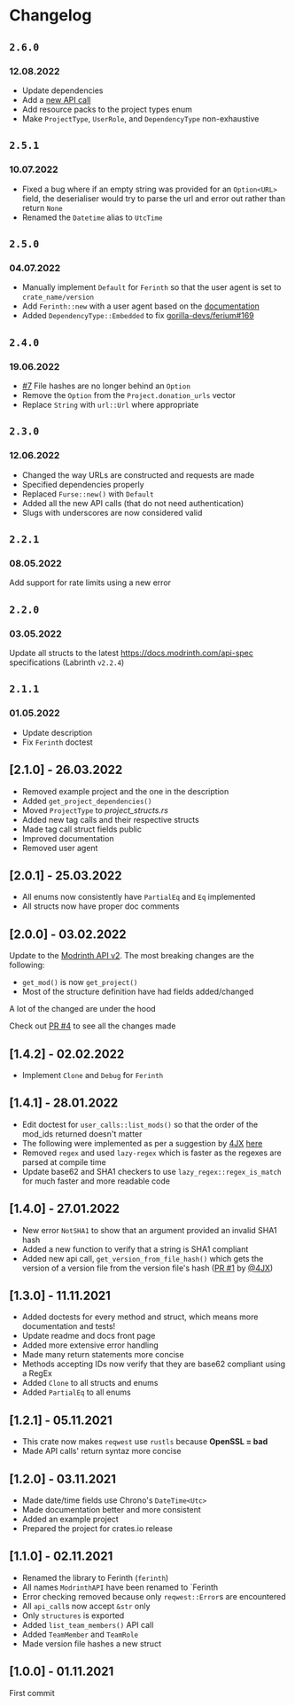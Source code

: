# Changelog

## `2.6.0`
### 12.08.2022

- Update dependencies
- Add a [new API call](https://docs.modrinth.com/api-spec/#tag/projects/operation/checkProjectValidity)
- Add resource packs to the project types enum
- Make `ProjectType`, `UserRole`, and `DependencyType` non-exhaustive

## `2.5.1`
### 10.07.2022

- Fixed a bug where if an empty string was provided for an `Option<URL>` field, the deserialiser would try to parse the url and error out rather than return `None`
- Renamed the `Datetime` alias to `UtcTime`

## `2.5.0`
### 04.07.2022

- Manually implement `Default` for `Ferinth` so that the user agent is set to `crate_name/version`
- Add `Ferinth::new` with a user agent based on the [documentation](https://docs.modrinth.com/api-spec/#section/User-Agents)
- Added `DependencyType::Embedded` to fix [gorilla-devs/ferium#169](https://github.com/gorilla-devs/ferium/issues/169)

## `2.4.0`
### 19.06.2022

- [#7](https://github.com/gorilla-devs/ferinth/pull/7) File hashes are no longer behind an `Option`
- Remove the `Option` from the `Project.donation_urls` vector
- Replace `String` with `url::Url` where appropriate

## `2.3.0`
### 12.06.2022

- Changed the way URLs are constructed and requests are made
- Specified dependencies properly
- Replaced `Furse::new()` with `Default`
- Added all the new API calls (that do not need authentication)
- Slugs with underscores are now considered valid

## `2.2.1`
### 08.05.2022

Add support for rate limits using a new error

## `2.2.0`
### 03.05.2022

Update all structs to the latest <https://docs.modrinth.com/api-spec> specifications (Labrinth `v2.2.4`)

## `2.1.1`
### 01.05.2022

- Update description
- Fix `Ferinth` doctest

## [2.1.0] - 26.03.2022

- Removed example project and the one in the description
- Added `get_project_dependencies()`
- Moved `ProjectType` to _project_structs.rs_
- Added new tag calls and their respective structs
- Made tag call struct fields public
- Improved documentation
- Removed user agent

## [2.0.1] - 25.03.2022

- All enums now consistently have `PartialEq` and `Eq` implemented
- All structs now have proper doc comments

## [2.0.0] - 03.02.2022

Update to the [Modrinth API v2](https://docs.modrinth.com). The most breaking changes are the following:

- `get_mod()` is now `get_project()`
- Most of the structure definition have had fields added/changed

A lot of the changed are under the hood

Check out [PR #4](https://github.com/theRookieCoder/ferinth/pull/4) to see all the changes made

## [1.4.2] - 02.02.2022

- Implement `Clone` and `Debug` for `Ferinth`

## [1.4.1] - 28.01.2022

- Edit doctest for `user_calls::list_mods()` so that the order of the mod_ids returned doesn't matter
- The following were implemented as per a suggestion by [4JX](https://github.com/4JX) [here](https://github.com/theRookieCoder/ferinth/pull/1)
- Removed `regex` and used `lazy-regex` which is faster as the regexes are parsed at compile time
- Update base62 and SHA1 checkers to use `lazy_regex::regex_is_match` for much faster and more readable code

## [1.4.0] - 27.01.2022

- New error `NotSHA1` to show that an argument provided an invalid SHA1 hash
- Added a new function to verify that a string is SHA1 compliant
- Added new api call, `get_version_from_file_hash()` which gets the version of a version file from the version file's hash ([PR #1](https://github.com/theRookieCoder/ferinth/pull/1) by [@4JX](https://github.com/4JX))

## [1.3.0] - 11.11.2021

- Added doctests for every method and struct, which means more documentation and tests!
- Update readme and docs front page
- Added more extensive error handling
- Made many return statements more concise
- Methods accepting IDs now verify that they are base62 compliant using a RegEx
- Added `Clone` to all structs and enums
- Added `PartialEq` to all enums

## [1.2.1] - 05.11.2021

- This crate now makes `reqwest` use `rustls` because **OpenSSL = bad**
- Made API calls' return syntaz more concise

## [1.2.0] - 03.11.2021

- Made date/time fields use Chrono's `DateTime<Utc>`
- Made documentation better and more consistent
- Added an example project
- Prepared the project for crates.io release

## [1.1.0] - 02.11.2021

- Renamed the library to Ferinth (`ferinth`)
- All names `ModrinthAPI` have been renamed to `Ferinth	
- Error checking removed because only `reqwest::Error`s are encountered
- All `api_call`s now accept `&str` only
- Only `structures` is exported
- Added `list_team_members()` API call
- Added `TeamMember` and `TeamRole`
- Made version file hashes a new struct

## [1.0.0] - 01.11.2021

First commit
